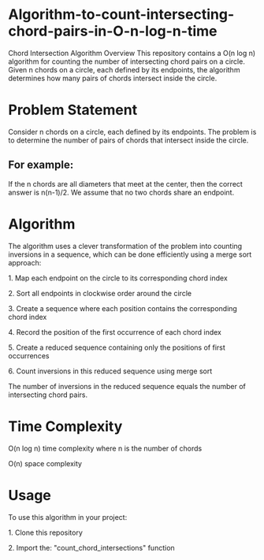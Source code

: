 # Algorithm-to-count-intersecting-chord-pairs-in-O-n-log-n-time
Chord Intersection Algorithm
Overview
This repository contains a O(n log n) algorithm for counting the number of intersecting chord pairs on a circle. Given n chords on a circle, each defined by its endpoints, the algorithm determines how many pairs of chords intersect inside the circle.

# Problem Statement
Consider n chords on a circle, each defined by its endpoints. The problem is to determine the number of pairs of chords that intersect inside the circle.
## For example:

If the n chords are all diameters that meet at the center, then the correct answer is n(n-1)/2.
We assume that no two chords share an endpoint.

# Algorithm
The algorithm uses a clever transformation of the problem into counting inversions in a sequence, which can be done efficiently using a merge sort approach:

<p> 1. Map each endpoint on the circle to its corresponding chord index </p>
<p> 2. Sort all endpoints in clockwise order around the circle </p>
<p> 3. Create a sequence where each position contains the corresponding chord index </p>
<p> 4. Record the position of the first occurrence of each chord index </p>
<p> 5. Create a reduced sequence containing only the positions of first occurrences </p>
<p> 6. Count inversions in this reduced sequence using merge sort </p>

The number of inversions in the reduced sequence equals the number of intersecting chord pairs.

# Time Complexity

<p> O(n log n) time complexity where n is the number of chords
<p> O(n) space complexity

# Usage
To use this algorithm in your project:
<p> 1. Clone this repository </p>
<p> 2. Import the: "count_chord_intersections" function </p>

